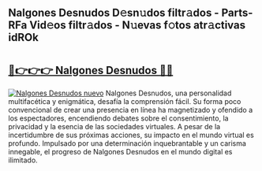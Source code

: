 ## Nalgones Desnudos D𝚎sn𝚞dos filtr𝚊dos - Parts-RFa Vid𝚎os filtr𝚊dos - N𝚞evas f𝚘tos atr𝚊ctivas idROk

# <h2><a href="http://mb1r05o.tromn.icu/?c=Nalgones+Desnudos">🔗👉👉👉 Nalgones Desnudos 🔗🔗</a></h2>

[![Nalgones Desnudos nuevo](https://i.imgur.com/pEAQMta.gif)](http://mb1r05o.tromn.icu/?c=Nalgones+Desnudos)
Nalgones Desnudos, una personalidad multifacética y enigmática, desafía la comprensión fácil. Su forma poco convencional de crear una presencia en línea ha magnetizado y ofendido a los espectadores, encendiendo debates sobre el consentimiento, la privacidad y la esencia de las sociedades virtuales. A pesar de la incertidumbre de sus próximas acciones, su impacto en el mundo virtual es profundo. Impulsado por una determinación inquebrantable y un carisma innegable, el progreso de Nalgones Desnudos en el mundo digital es ilimitado.
